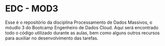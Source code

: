 # EDC - MOD3
Esse é o repositório da disciplina Processamento de Dados Massivos, o móudlo 3 do Bootcamp Engenheiro de Dados Cloud. Aqui será encontrado todo o código utilizado durante as aulas, bem como alguns outros recursos para auxiliar no desenvolvimento das tarefas.